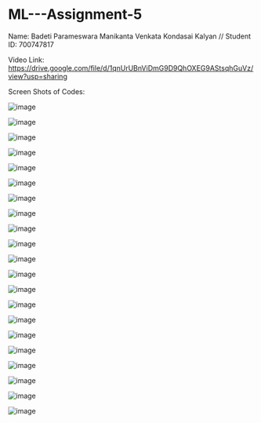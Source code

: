# ML---Assignment-5

Name: Badeti Parameswara Manikanta Venkata Kondasai Kalyan // Student ID: 700747817

Video Link: https://drive.google.com/file/d/1qnUrUBnViDmG9D9QhOXEG9AStsqhGuVz/view?usp=sharing

Screen Shots of Codes:

![image](https://user-images.githubusercontent.com/123040832/231600209-2e190474-b8a5-4c4f-ae70-f1914646fc73.png)

![image](https://user-images.githubusercontent.com/123040832/231600221-0aef4260-b174-402c-af27-80aef66f1795.png)

![image](https://user-images.githubusercontent.com/123040832/231600231-89a09786-248d-4b59-a205-a28fdb504ce5.png)

![image](https://user-images.githubusercontent.com/123040832/231600247-5b18713b-d636-4efd-9e6e-67e99b0707f0.png)

![image](https://user-images.githubusercontent.com/123040832/231600263-26d3c8b9-ad84-40f6-a1e7-c936ea9968fb.png)

![image](https://user-images.githubusercontent.com/123040832/231600277-cd662582-a4a0-4ee8-ab80-bf08bdbe30b1.png)

![image](https://user-images.githubusercontent.com/123040832/231600293-bb1dd64b-f64e-4d31-8de9-2ccba17567f7.png)

![image](https://user-images.githubusercontent.com/123040832/231600307-85df008a-f1bd-44ff-be52-ce84f8a0e0b1.png)

![image](https://user-images.githubusercontent.com/123040832/231600361-fb9b3909-4411-4647-87c2-1f266227d5f5.png)

![image](https://user-images.githubusercontent.com/123040832/231600389-b2eaeeff-3435-41c8-9d5b-37e22d454089.png)

![image](https://user-images.githubusercontent.com/123040832/231600400-df19854b-0a2e-43d9-bcbb-f7336cfaf0da.png)

![image](https://user-images.githubusercontent.com/123040832/231600414-85d73d00-90c6-4718-9f16-8629d288b692.png)

![image](https://user-images.githubusercontent.com/123040832/231600424-22c2bf2e-1c93-4b38-9db0-c4a7c3d52095.png)

![image](https://user-images.githubusercontent.com/123040832/231600445-e20a1179-d91e-4723-bd8f-235d324642f3.png)

![image](https://user-images.githubusercontent.com/123040832/231600454-daa64200-3873-4cdf-a1cd-2cdc4c8c2e63.png)

![image](https://user-images.githubusercontent.com/123040832/231600467-72cc052e-ba4d-454c-9ed6-b07f86abd019.png)

![image](https://user-images.githubusercontent.com/123040832/231600479-0eeadbea-d479-453e-b2b1-2f60f05d606f.png)

![image](https://user-images.githubusercontent.com/123040832/231600504-1b8ada51-2cac-44c3-a0f7-9d15294904eb.png)

![image](https://user-images.githubusercontent.com/123040832/231600516-145477bf-03f5-4c16-944b-30a6492f725e.png)

![image](https://user-images.githubusercontent.com/123040832/231600532-1a671aaf-a45c-4f26-8b61-0d9f1ee53ec7.png)

![image](https://user-images.githubusercontent.com/123040832/231600551-d59aa1d1-7909-4278-99ca-12f2e28a9863.png)


